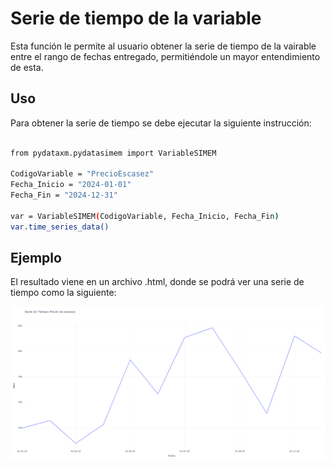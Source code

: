 # Serie de tiempo de la variable

Esta función le permite al usuario obtener la serie de tiempo de la vairable entre el rango de fechas entregado, permitiéndole un mayor entendimiento de esta.

## Uso

Para obtener la serie de tiempo se debe ejecutar la siguiente instrucción:

```bash

from pydataxm.pydatasimem import VariableSIMEM

CodigoVariable = "PrecioEscasez"
Fecha_Inicio = "2024-01-01"
Fecha_Fin = "2024-12-31"

var = VariableSIMEM(CodigoVariable, Fecha_Inicio, Fecha_Fin)
var.time_series_data()

```

## Ejemplo

El resultado viene en un archivo .html, donde se podrá ver una serie de tiempo como la siguiente:

![Serie de tiempo](../../images/time_series.png)